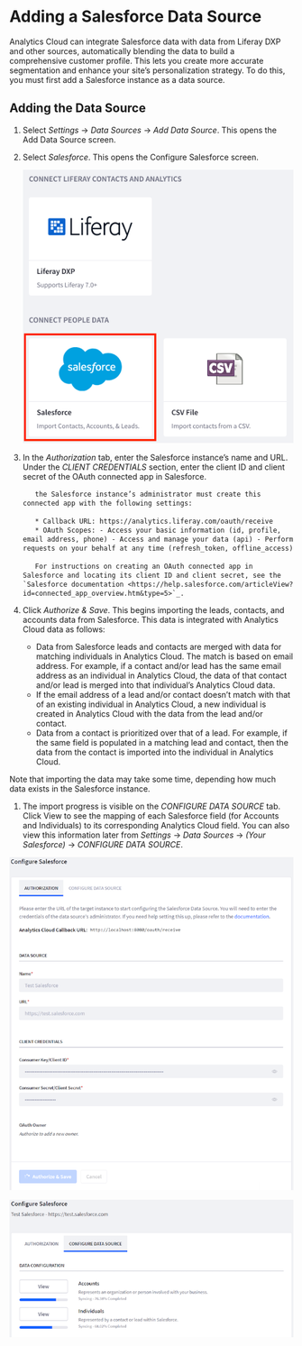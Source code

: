 # Adding a Salesforce Data Source

Analytics Cloud can integrate Salesforce data with data from Liferay DXP and other sources, automatically blending the data to build a comprehensive customer profile. This lets you create more accurate segmentation and enhance your site’s personalization strategy. To do this, you must first add a Salesforce instance as a data source.

## Adding the Data Source

1. Select *Settings* → *Data Sources* → *Add Data Source*. This opens the Add Data Source screen.

1. Select *Salesforce*. This opens the Configure Salesforce screen.

    ![Select Salesforce from the Add Data Source screen.](adding-a-salesforce-data-source/images/01.png)

1. In the *Authorization* tab, enter the Salesforce instance’s name and URL. Under the *CLIENT CREDENTIALS* section, enter the client ID and client secret of the OAuth connected app in Salesforce.

    ```note::
       the Salesforce instance’s administrator must create this connected app with the following settings:

       * Callback URL: https://analytics.liferay.com/oauth/receive
       * OAuth Scopes: - Access your basic information (id, profile, email address, phone) - Access and manage your data (api) - Perform requests on your behalf at any time (refresh_token, offline_access)

       For instructions on creating an OAuth connected app in Salesforce and locating its client ID and client secret, see the `Salesforce documentation <https://help.salesforce.com/articleView?id=connected_app_overview.htm&type=5>`_.
    ```

1. Click *Authorize & Save*. This begins importing the leads, contacts, and accounts data from Salesforce. This data is integrated with Analytics Cloud data as follows:

    * Data from Salesforce leads and contacts are merged with data for matching individuals in Analytics Cloud. The match is based on email address. For example, if a contact and/or lead has the same email address as an individual in Analytics Cloud, the data of that contact and/or lead is merged into that individual’s Analytics Cloud data.
    * If the email address of a lead and/or contact doesn’t match with that of an existing individual in Analytics Cloud, a new individual is created in Analytics Cloud with the data from the lead and/or contact.
    * Data from a contact is prioritized over that of a lead. For example, if the same field is populated in a matching lead and contact, then the data from the contact is imported into the individual in Analytics Cloud.

  Note that importing the data may take some time, depending how much data exists in the Salesforce instance.

1. The import progress is visible on the *CONFIGURE DATA SOURCE* tab. Click View to see the mapping of each Salesforce field (for Accounts and Individuals) to its corresponding Analytics Cloud field. You can also view this information later from *Settings* → *Data Sources* → *(Your Salesforce)* → *CONFIGURE DATA SOURCE*.

![Enter the information needed to connect to your Salesforce instance.](adding-a-salesforce-data-source/images/02.png)

![The CONFIGURE DATA SOURCE tab shows the status of the accounts and individuals imported from Salesforce, as well as the field mapping.](adding-a-salesforce-data-source/images/03.png)

